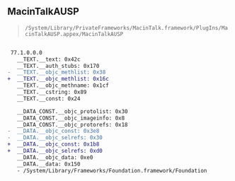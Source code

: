 ## MacinTalkAUSP

> `/System/Library/PrivateFrameworks/MacinTalk.framework/PlugIns/MacinTalkAUSP.appex/MacinTalkAUSP`

```diff

 77.1.0.0.0
   __TEXT.__text: 0x42c
   __TEXT.__auth_stubs: 0x170
-  __TEXT.__objc_methlist: 0x38
+  __TEXT.__objc_methlist: 0x16c
   __TEXT.__objc_methname: 0x1cf
   __TEXT.__cstring: 0x89
   __TEXT.__const: 0x24

   __DATA_CONST.__objc_protolist: 0x30
   __DATA_CONST.__objc_imageinfo: 0x8
   __DATA_CONST.__objc_protorefs: 0x18
-  __DATA.__objc_const: 0x3e8
-  __DATA.__objc_selrefs: 0x30
+  __DATA.__objc_const: 0x1b8
+  __DATA.__objc_selrefs: 0xd0
   __DATA.__objc_data: 0xe0
   __DATA.__data: 0x150
   - /System/Library/Frameworks/Foundation.framework/Foundation

```
